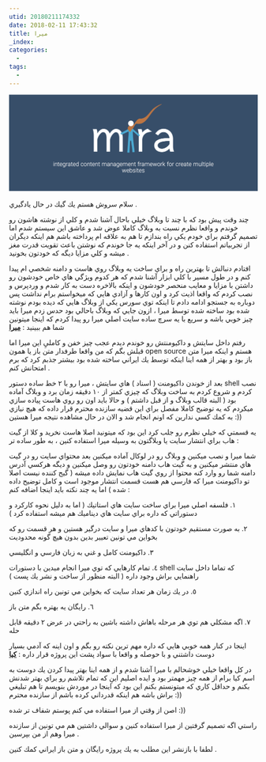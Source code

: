 ```yaml
---
utid: 20180211174332
date: 2018-02-11 17:43:32
title: میرا
_index:
categories:
  -
tags:
  -
---
```


![mira](/farsi/images/mirs.png)

سلام سروش هستم يك گيك در حال يادگيري .

چند وقت پيش بود كه با چند تا وبلاگ خيلي باحال آشنا شدم و كلي از نوشته هاشون رو خوندم و واقعا نظرم نسبت به وبلاگ كاملا عوض شد و عاشق اين سيستم شدم اما تصميم گرفتم براي خودم يكي راه بندازم تا هم به علاقه ام پرداخته باشم هم اينكه ديگران از تجربياتم استفاده كنن و در آخر اينكه يه جا خوندم كه نوشتن باعث تقويت قدرت مغز ميشه و كلي مزايا ديگه كه خودتون بخونيد .

افتادم دنبالش تا بهترين راه و براي ساخت يه وبلاگ روي هاست و دامنه شخصي ام پيدا كنم و در طول مسير با كلي ابزار آشنا شدم كه هر كدوم ويژگي هاي خاص خودشون رو داشتن با مزايا و معايب منحصر خودشون و اينكه بالاخره دست به كار شدم و وردپرس و نصب كردم كه واقعا اذيت كرد و اون كارها و آزادي هايي كه ميخواستم برام نداشت پس دوباره به جستجو ادامه دادم تا اينكه توي سورس يكي از وبلاگ هايي كه دیده بودم نوشته شده بود ساخته شده توسط ميرا ، ازون جايي كه وبلاگ باحالي بود حدس زدم ميرا بايد چيز خوبي باشه و سريع با يه سرچ ساده سايت اصلي ميرا رو پيدا كردم كه اينجا ميتونين شما هم ببينيد : [**میرا**](https://miraxy.github.io/fa/) 

رفتم داخل سايتش و داكيومنتش رو خوندم ديدم عجب چيز خفن و كامليِ اين ميرا اما قبلش بگم كه من واقعا طرفدار متن باز يا همون open source هستم و اينكه ميرا متن باز بود و بهتر از همه اينا اينكه توسط يك ايراني ساخته شده بود بيشتر جذبم كرد كه برم امتحانش كنم .

بعد از خوندن داكيومنت ( اسناد ) هاي سايتش ،  ميرا رو با ٢ خط ساده دستور shell نصب كردم و شروع كردم به ساخت وبلاگ كه چيزي كمتر از ١٠ دقيقه زمان برد و وبلاگ آماده بود ( البته قالب وبلاگ و از قبل داشتم ) و حالا بايد اون رو روي هاست پياده سازي ميكردم كه يه توضيح كاملا مفصل براي اين قضيه سازنده محترم قرار داده كه هيچ نيازي به كمك كسي ندارين كه اونم انجام شد و الان در حال مشاهده نتيجه ميرا هستين :))

يه قسمتي كه خيلي نظرم رو جلب كرد اين بود كه ميتونيد اصلا هاست نخريد و كلا از گيت هاب براي انتشار سايت يا وبلاگتون به وسيله ميرا استفاده كنين ، به طور ساده تر :

شما ميرا و نصب ميكنين و وبلاگ رو در لوكال آماده ميكنين بعد محتواي سايت رو در گيت هاي منتشر ميكنين و به گيت هاب دامنه خودتون رو وصل ميكنين و ديگه هركسي آدرس دامنه شما رو وارد كنه محتوا از روي گيت هاب نمايش داده ميشه ( گيج كننده نيست اصلا تو داكيومنت ميرا كه فارسي هم هست قسمت انتشار موجود است و كامل توضيح داده شده ) اما يه چند نكته بايد اينجا اضافه كنم :

١. فلسفه اصلي ميرا براي ساخت سايت هاي استاتيك ( اما به دليل نحوه كاركرد و دستوراتي كه داره براي سايت هاي ديناميك هم ميشه استفاده كرد )

٢. به صورت مستقيم خودتون با كدهاي ميرا و سايت درگير هستين و هر قسمت رو كه بخواين مي تونين تعيير بدين بدون هيچ گونه محدوديت

٣. داكيومنت كامل و غني به زبان فارسي و انگليسي 

٤. تمام كارهايي كه توي ميرا انجام ميدين با دستورات shell كه تماما داخل سايت راهنمايي براش وجود داره ( البته منظور از ساخت و نشر يك پست )

٥. در يك زمان هر تعداد سايت كه بخواين مي تونين راه اندازي كنين

٦. رايگان يه بهتره بگم متن باز

٧. اگه مشكلي هم توي هر مرحله باهاش داشته باشين به راحتي در عرض ٢ دقيقه قابل حله

 اينجا در كنار همه خوبي هايي كه داره مهم ترين نكته رو بگم و اون اينه كه آدمي بسيار دوست داشتني و با حوصله و واقعا با سواد پشت اين پروژه قرار داره : [**کیا**](https://twitter.com/kiavash/)

در كل واقعا خيلي خوشحالم با ميرا آشنا شدم و از همه اينا بهتر پيدا كردن يك دوست  به اسم كيا برام از همه چیز مهمتر بود و ايده اصليم اينِ كه تمام تلاشم رو براي بهتر شدنش بكنم و حداقل كاري كه ميتونستم بكنم اين بود كه اينجا در موردش بنويسم تا هم تبليغي براش باشه هم اينكه قدرداني كرده باشم از سازنده محترم :))

اصن از وقتي از ميرا استفاده مي كنم پوستم شفاف تر شده :))

راستي اگه تصميم گرفتين از ميرا استفاده كنين و سوالي داشتين هم مي تونين از سازنده ميرا وهم از من بپرسين .

لطفا با بازنشر اين مطلب به يك پروژه رايگان و متن باز ايراني  كمك كنين .